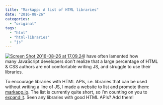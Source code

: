```yaml
---
title: "Markapp: A list of HTML libraries"
date: "2016-08-26"
categories:
  - "original"
tags:
  - "html"
  - "html-libraries"
  - "js"
---
```


[![Screen Shot 2016-08-26 at 17.09.24](images/Screen-Shot-2016-08-26-at-17.09.24-300x234.png)](images/Screen-Shot-2016-08-26-at-17.09.24.png)I have often lamented how many JavaScript developers don't realize that a large percentage of HTML & CSS authors are not comfortable writing JS, and struggle to use their libraries.

To encourage libraries with HTML APIs, i.e. libraries that can be used without writing a line of JS, I made a website to list and promote them: [markapp.io](http://markapp.io). The list is currently quite short, so I’m counting on you to [expand it](https://github.com/LeaVerou/markapp). Seen any libraries with good HTML APIs? Add them!
